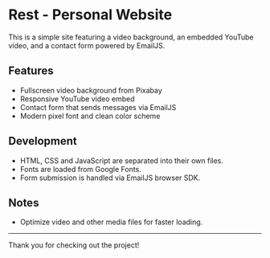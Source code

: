 # Rest - Personal Website

This is a simple site featuring a video background, an embedded YouTube video, and a contact form powered by EmailJS.

## Features

- Fullscreen video background from Pixabay
- Responsive YouTube video embed
- Contact form that sends messages via EmailJS
- Modern pixel font and clean color scheme


## Development

- HTML, CSS and JavaScript are separated into their own files.
- Fonts are loaded from Google Fonts.
- Form submission is handled via EmailJS browser SDK.

## Notes

- Optimize video and other media files for faster loading.

---

Thank you for checking out the project!

